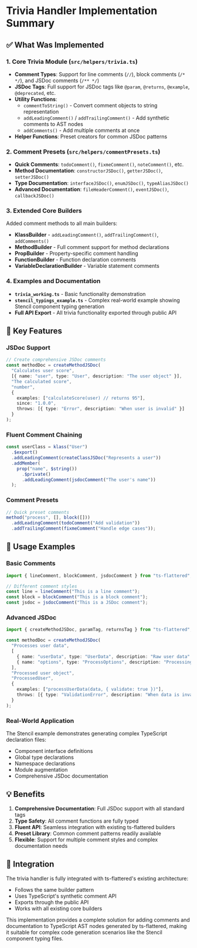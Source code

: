 # Trivia Handler Implementation Summary

## ✅ What Was Implemented

### 1. Core Trivia Module (`src/helpers/trivia.ts`)
- **Comment Types**: Support for line comments (`//`), block comments (`/* */`), and JSDoc comments (`/** */`)
- **JSDoc Tags**: Full support for JSDoc tags like `@param`, `@returns`, `@example`, `@deprecated`, etc.
- **Utility Functions**: 
  - `commentToString()` - Convert comment objects to string representation
  - `addLeadingComment()` / `addTrailingComment()` - Add synthetic comments to AST nodes
  - `addComments()` - Add multiple comments at once
- **Helper Functions**: Preset creators for common JSDoc patterns

### 2. Comment Presets (`src/helpers/commentPresets.ts`)
- **Quick Comments**: `todoComment()`, `fixmeComment()`, `noteComment()`, etc.
- **Method Documentation**: `constructorJSDoc()`, `getterJSDoc()`, `setterJSDoc()`
- **Type Documentation**: `interfaceJSDoc()`, `enumJSDoc()`, `typeAliasJSDoc()`
- **Advanced Documentation**: `fileHeaderComment()`, `eventJSDoc()`, `callbackJSDoc()`

### 3. Extended Core Builders
Added comment methods to all main builders:
- **KlassBuilder** - `addLeadingComment()`, `addTrailingComment()`, `addComments()`
- **MethodBuilder** - Full comment support for method declarations
- **PropBuilder** - Property-specific comment handling
- **FunctionBuilder** - Function declaration comments
- **VariableDeclarationBuilder** - Variable statement comments

### 4. Examples and Documentation
- **`trivia_working.ts`** - Basic functionality demonstration
- **`stencil_typings_example.ts`** - Complex real-world example showing Stencil component typing generation
- **Full API Export** - All trivia functionality exported through public API

## 🎯 Key Features

### JSDoc Support
```typescript
// Create comprehensive JSDoc comments
const methodDoc = createMethodJSDoc(
  "Calculates user score",
  [{ name: "user", type: "User", description: "The user object" }],
  "The calculated score",
  "number",
  {
    examples: ["calculateScore(user) // returns 95"],
    since: "1.0.0",
    throws: [{ type: "Error", description: "When user is invalid" }]
  }
);
```

### Fluent Comment Chaining
```typescript
const userClass = klass("User")
  .$export()
  .addLeadingComment(createClassJSDoc("Represents a user"))
  .addMember(
    prop("name", $string())
      .$private()
      .addLeadingComment(jsdocComment("The user's name"))
  );
```

### Comment Presets
```typescript
// Quick preset comments
method("process", [], block([]))
  .addLeadingComment(todoComment("Add validation"))
  .addTrailingComment(fixmeComment("Handle edge cases"));
```

## 🚀 Usage Examples

### Basic Comments
```typescript
import { lineComment, blockComment, jsdocComment } from "ts-flattered";

// Different comment styles
const line = lineComment("This is a line comment");
const block = blockComment("This is a block comment");  
const jsdoc = jsdocComment("This is a JSDoc comment");
```

### Advanced JSDoc
```typescript
import { createMethodJSDoc, paramTag, returnsTag } from "ts-flattered";

const methodDoc = createMethodJSDoc(
  "Processes user data",
  [
    { name: "userData", type: "UserData", description: "Raw user data" },
    { name: "options", type: "ProcessOptions", description: "Processing options" }
  ],
  "Processed user object",
  "ProcessedUser",
  {
    examples: ["processUserData(data, { validate: true })"],
    throws: [{ type: "ValidationError", description: "When data is invalid" }]
  }
);
```

### Real-World Application
The Stencil example demonstrates generating complex TypeScript declaration files:
- Component interface definitions
- Global type declarations  
- Namespace declarations
- Module augmentation
- Comprehensive JSDoc documentation

## 💡 Benefits

1. **Comprehensive Documentation**: Full JSDoc support with all standard tags
2. **Type Safety**: All comment functions are fully typed
3. **Fluent API**: Seamless integration with existing ts-flattered builders
4. **Preset Library**: Common comment patterns readily available
5. **Flexible**: Support for multiple comment styles and complex documentation needs

## 🔄 Integration

The trivia handler is fully integrated with ts-flattered's existing architecture:
- Follows the same builder pattern
- Uses TypeScript's synthetic comment API
- Exports through the public API
- Works with all existing core builders

This implementation provides a complete solution for adding comments and documentation to TypeScript AST nodes generated by ts-flattered, making it suitable for complex code generation scenarios like the Stencil component typing files.